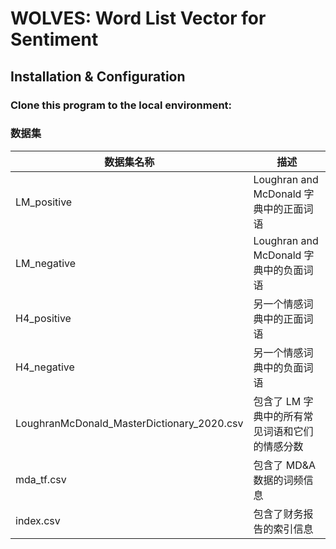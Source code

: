 # WOLVES: Word List Vector for Sentiment

## Installation & Configuration
### Clone this program to the local environment:

### 数据集

| 数据集名称                               | 描述                                      |
|---------------------------------------|------------------------------------------|
| LM_positive                           | Loughran and McDonald 字典中的正面词语      |
| LM_negative                           | Loughran and McDonald 字典中的负面词语      |
| H4_positive                           | 另一个情感词典中的正面词语                    |
| H4_negative                           | 另一个情感词典中的负面词语                    |
| LoughranMcDonald_MasterDictionary_2020.csv | 包含了 LM 字典中的所有常见词语和它们的情感分数 |
| mda_tf.csv                           | 包含了 MD&A 数据的词频信息                  |
| index.csv                            | 包含了财务报告的索引信息                    |
